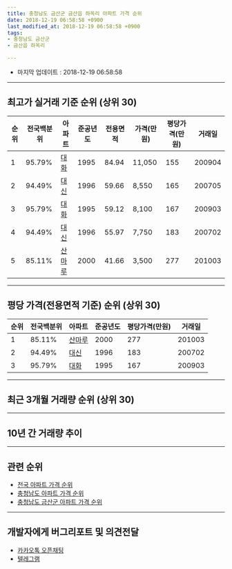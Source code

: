 ```yaml
---
title: 충청남도 금산군 금산읍 하옥리 아파트 가격 순위
date: 2018-12-19 06:58:58 +0900
last_modified_at: 2018-12-19 06:58:58 +0900
tags:
- 충청남도 금산군
- 금산읍 하옥리

---
```


* 마지막 업데이트 : 2018-12-19 06:58:58

---

## 최고가 실거래 기준 순위 (상위 30)


|순위|전국백분위|아파트|준공년도|전용면적|가격(만원)|평당가격(만원)|거래일|
|---|---|---|---|---|---|---|---|
|1|95.79%|[대화](https://search.naver.com/search.naver?query=%EC%B6%A9%EC%B2%AD%EB%82%A8%EB%8F%84+%EA%B8%88%EC%82%B0%EA%B5%B0+%EA%B8%88%EC%82%B0%EC%9D%8D+%ED%95%98%EC%98%A5%EB%A6%AC+%EB%8C%80%ED%99%94)|1995|84.94|11,050|155|200904|
|2|94.49%|[대신](https://search.naver.com/search.naver?query=%EC%B6%A9%EC%B2%AD%EB%82%A8%EB%8F%84+%EA%B8%88%EC%82%B0%EA%B5%B0+%EA%B8%88%EC%82%B0%EC%9D%8D+%ED%95%98%EC%98%A5%EB%A6%AC+%EB%8C%80%EC%8B%A0)|1996|59.66|8,550|165|200705|
|3|95.79%|[대화](https://search.naver.com/search.naver?query=%EC%B6%A9%EC%B2%AD%EB%82%A8%EB%8F%84+%EA%B8%88%EC%82%B0%EA%B5%B0+%EA%B8%88%EC%82%B0%EC%9D%8D+%ED%95%98%EC%98%A5%EB%A6%AC+%EB%8C%80%ED%99%94)|1995|59.12|8,100|167|200903|
|4|94.49%|[대신](https://search.naver.com/search.naver?query=%EC%B6%A9%EC%B2%AD%EB%82%A8%EB%8F%84+%EA%B8%88%EC%82%B0%EA%B5%B0+%EA%B8%88%EC%82%B0%EC%9D%8D+%ED%95%98%EC%98%A5%EB%A6%AC+%EB%8C%80%EC%8B%A0)|1996|55.97|7,750|183|200702|
|5|85.11%|[산마루](https://search.naver.com/search.naver?query=%EC%B6%A9%EC%B2%AD%EB%82%A8%EB%8F%84+%EA%B8%88%EC%82%B0%EA%B5%B0+%EA%B8%88%EC%82%B0%EC%9D%8D+%ED%95%98%EC%98%A5%EB%A6%AC+%EC%82%B0%EB%A7%88%EB%A3%A8)|2000|41.66|3,500|277|201003|


---

## 평당 가격(전용면적 기준) 순위 (상위 30)


|순위|전국백분위|아파트|준공년도|평당가격(만원)|거래일|
|---|---|---|---|---|---|
|1|85.11%|[산마루](https://search.naver.com/search.naver?query=%EC%B6%A9%EC%B2%AD%EB%82%A8%EB%8F%84+%EA%B8%88%EC%82%B0%EA%B5%B0+%EA%B8%88%EC%82%B0%EC%9D%8D+%ED%95%98%EC%98%A5%EB%A6%AC+%EC%82%B0%EB%A7%88%EB%A3%A8)|2000|277|201003|
|2|94.49%|[대신](https://search.naver.com/search.naver?query=%EC%B6%A9%EC%B2%AD%EB%82%A8%EB%8F%84+%EA%B8%88%EC%82%B0%EA%B5%B0+%EA%B8%88%EC%82%B0%EC%9D%8D+%ED%95%98%EC%98%A5%EB%A6%AC+%EB%8C%80%EC%8B%A0)|1996|183|200702|
|3|95.79%|[대화](https://search.naver.com/search.naver?query=%EC%B6%A9%EC%B2%AD%EB%82%A8%EB%8F%84+%EA%B8%88%EC%82%B0%EA%B5%B0+%EA%B8%88%EC%82%B0%EC%9D%8D+%ED%95%98%EC%98%A5%EB%A6%AC+%EB%8C%80%ED%99%94)|1995|167|200903|


---

## 최근 3개월 거래량 순위 (상위 30)


<div style="width:100%;">
    <canvas id="deal_count_ranking" height="250"></canvas>
</div>


<script>
new Chart(document.getElementById("deal_count_ranking"), {
    type: 'horizontalBar',
    data: {
        labels: ['대신'],
        datasets: [{
            label: '실거래 수',
            data: [3],
            borderColor: "rgba(255, 0, 128, 1)",
            backgroundColor: "rgba(255, 0, 128, 0.5)",
            fill: false,
        }]
    },
    options: {
        responsive: true,
        title: {
            display: true,
            text: '최근 3개월 거래량 순위'
        },
        tooltips: {
            mode: 'index',
            intersect: false,
            callbacks: {
                title: function(tooltipItems, data) {
                    return "실거래 수:";
                },
                label: function(tooltipItem, data) {
                    return data.labels[tooltipItem.index] + ": " + tooltipItem.xLabel;
                }
            }
        },
        hover: {
            mode: 'nearest',
            intersect: true
        },
        scales: {
            xAxes: [{
                display: true,
                scaleLabel: {
                    display: true,
                    labelString: '실거래 수'
                },
                ticks: {
                    suggestedMin: 0,
                }
            }],
            yAxes: [{
                display: true,
                ticks: {
                    autoSkip: false,
                    callback: function(value, index, values) {
                        if (value.length > 15)
                            return value.substr(0, 13) + "...";
                        else
                            return value;
                    }
                },
                scaleLabel: {
                    display: false,
                }
            }]
        }
    }
});

</script>


---

## 10년 간 거래량 추이


<div style="width:100%;">
    <canvas id="deal_progress" height="250"></canvas>
</div>

<script>
new Chart(document.getElementById("deal_progress"), {
    type: 'line',
    data: {
        labels: ['200812','200901','200902','200903','200904','200905','200906','200907','200908','200909','200910','200911','200912','201001','201002','201003','201004','201005','201006','201007','201008','201009','201010','201011','201012','201101','201102','201103','201104','201105','201106','201107','201108','201109','201110','201111','201112','201201','201202','201203','201204','201205','201206','201207','201208','201209','201210','201211','201212','201301','201302','201303','201304','201305','201306','201307','201308','201309','201310','201311','201312','201401','201402','201403','201404','201405','201406','201407','201408','201409','201410','201411','201412','201501','201502','201503','201504','201505','201506','201507','201508','201509','201510','201511','201512','201601','201602','201603','201604','201605','201606','201607','201608','201609','201610','201611','201612','201701','201702','201703','201704','201705','201706','201707','201708','201709','201710','201711','201712','201801','201802','201803','201804','201805','201806','201807','201808','201809','201810','201811','201812'],
        datasets: [{
            label: '실거래 수',
            pointRadius: 1,
            data: [0, 0, 1, 2, 2, 0, 1, 1, 2, 0, 0, 1, 1, 1, 0, 2, 3, 0, 0, 1, 0, 2, 0, 0, 1, 2, 0, 0, 2, 1, 1, 0, 1, 0, 0, 1, 1, 1, 0, 0, 0, 1, 1, 1, 0, 1, 2, 0, 1, 0, 0, 0, 1, 1, 1, 0, 0, 1, 0, 0, 0, 0, 1, 1, 0, 0, 0, 0, 0, 0, 0, 0, 0, 0, 0, 0, 1, 1, 0, 0, 0, 2, 1, 1, 0, 3, 0, 0, 0, 0, 1, 0, 0, 0, 0, 0, 0, 1, 2, 1, 1, 3, 1, 1, 1, 0, 0, 0, 2, 0, 1, 1, 1, 0, 0, 0, 1, 0, 2, 0, 1],
            borderColor: "rgba(255, 201, 14, 1)",
            backgroundColor: "rgba(255, 201, 14, 0.5)",
            fill: true,
        }]
    },
    options: {
        responsive: true,
        title: {
            display: true,
            text: '10년간 거래량 추이'
        },
        tooltips: {
            mode: 'index',
            intersect: false,
        },
        hover: {
            mode: 'nearest',
            intersect: true
        },
        scales: {
            xAxes: [{
                display: true,
                scaleLabel: {
                    display: true,
                    labelString: '년/월'
                }
            }],
            yAxes: [{
                display: true,
                ticks: {
                    suggestedMin: 0,
                },
                scaleLabel: {
                    display: true,
                    labelString: '실거래 수'
                }
            }]
        }
    }
});

</script>


---

## 관련 순위

- [전국 아파트 가격 순위](https://inasie.github.io/apt-ranking/전국)
- [충청남도 아파트 가격 순위](https://inasie.github.io/apt-ranking/충청남도)
- [충청남도 금산군 아파트 가격 순위](https://inasie.github.io/apt-ranking/충청남도-금산군)


---

## 개발자에게 버그리포트 및 의견전달

- [카카오톡 오픈채팅](https://open.kakao.com/o/gLJUAP4)
- [텔레그램](https://t.me/inasie)

